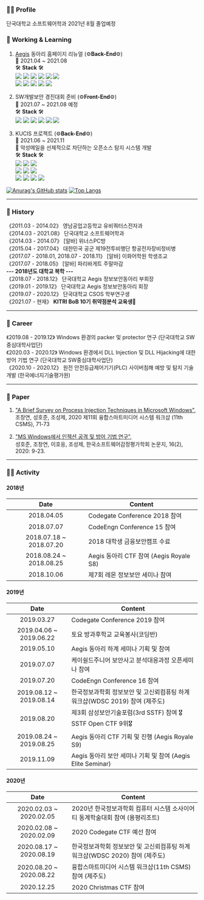 ### 🙋‍♂️ Profile<br/>
단국대학교 소프트웨어학과 2021년 8월 졸업예정

### 🔭 Working & Learning<br>
1. [Aegis](https://dk-aegis.org/xe/) 동아리 홈페이지 리뉴얼 (⚙**Back-End**⚙)<br>
📅 2021.04 ~ 2021.08<br>
🛠 **Stack** 🛠<br>
<img src="https://img.shields.io/badge/HTML-E34F26?style=flat-square&logo=HTML5&logoColor=white"/></a>
<img src="https://img.shields.io/badge/CSS-1572B6?style=flat-square&logo=CSS3&logoColor=white"/></a>
<img src="https://img.shields.io/badge/JavaScript-F7DF1E?style=flat-square&logo=JavaScript&logoColor=white"/></a>
<a href="https://www.typescriptlang.org/" target="_blank"><img src="https://img.shields.io/badge/TypeScript-3178C6?style=flat-square&logo=TypeScript&logoColor=white"/></a>
<a href="https://ko.reactjs.org/" target="_blank"><img src="https://img.shields.io/badge/ReactJS-61DAFB?style=flat-square&logo=React&logoColor=white"/></a>
<a href="https://nextjs.org/" target="_blank"><img src="https://img.shields.io/badge/NextJS-000000?style=flat-square&logo=Next.js&logoColor=white"/></a><br>
<a href="https://nodejs.org/ko/" target="_blank"><img src="https://img.shields.io/badge/NodeJS-339933?style=flat-square&logo=NodeJS&logoColor=white"/></a>
<a href="https://nestjs.com/" target="_blank"><img src="https://img.shields.io/badge/NestJS-E0234E?style=flat-square&logo=NestJS&logoColor=white"/></a>
<a href="https://graphql.org/" target="_blank"><img src="https://img.shields.io/badge/GraphQL-E434AA?style=flat-square&logo=GraphQL&logoColor=white"/></a>
<a href="https://www.postgresql.org/" target="_blank"><img src="https://img.shields.io/badge/PostgreSQL-4169E1?style=flat-square&logo=PostgreSQL&logoColor=white"/></a>
<a href="https://www.docker.com/" target="_blank"><img src="https://img.shields.io/badge/Docker-2496ED?style=flat-square&logo=Docker&logoColor=white"/></a> 

2. SW개발보안 경진대회 준비 (⚙**Front-End**⚙)<br>
📅 2021.07 ~ 2021.08 예정<br>
🛠 **Stack** 🛠<br>
<a href="https://reactnative.dev/" target="_blank"><img src="https://img.shields.io/badge/ReactNative-61DAFB?style=flat-square&logo=React&logoColor=white"/></a> 
<a href="https://developer.android.com/studio/" target="_blank"><img src="https://img.shields.io/badge/Android Studio-3DDC84?style=flat-square&logo=AndroidStudio&logoColor=white"/></a> 
<img src="https://img.shields.io/badge/Python-3776AB?style=flat-square&logo=Python&logoColor=white"/></a>
<a href="https://flask.palletsprojects.com/en/2.0.x/" target="_blank"><img src="https://img.shields.io/badge/Flask-000000?style=flat-square&logo=Flask&logoColor=white"/></a> 
<a href="https://graphql.org/" target="_blank"><img src="https://img.shields.io/badge/GraphQL-E434AA?style=flat-square&logo=GraphQL&logoColor=white"/></a>
<a href="https://www.mysql.com/" target="_blank"><img src="https://img.shields.io/badge/MySQL-4479A1?style=flat-square&logo=MySQL&logoColor=white"/></a>

3. KUCIS 프로젝트 (⚙**Back-End**⚙)<br>
📅 2021.06 ~ 2021.11<br>
📌 악성메일을 선제적으로 차단하는 오픈소스 탐지 시스템 개발<br>
🛠 **Stack** 🛠<br>
<img src="https://img.shields.io/badge/HTML-E34F26?style=flat-square&logo=HTML5&logoColor=white"/></a>
<img src="https://img.shields.io/badge/CSS-1572B6?style=flat-square&logo=CSS3&logoColor=white"/></a>
<img src="https://img.shields.io/badge/JavaScript-F7DF1E?style=flat-square&logo=JavaScript&logoColor=white"/></a><br>
<a href="https://www.typescriptlang.org/" target="_blank"><img src="https://img.shields.io/badge/TypeScript-3178C6?style=flat-square&logo=TypeScript&logoColor=white"/></a>
<a href="https://ko.reactjs.org/" target="_blank"><img src="https://img.shields.io/badge/ReactJS-61DAFB?style=flat-square&logo=React&logoColor=white"/></a>
<a href="https://reactnative.dev/" target="_blank"><img src="https://img.shields.io/badge/ReactNative-61DAFB?style=flat-square&logo=React&logoColor=white"/></a><br>
<img src="https://img.shields.io/badge/Java-007396?style=flat-square&logo=Java&logoColor=white"/></a>
<a href="https://spring.io/projects/spring-boot" target="_blank"><img src="https://img.shields.io/badge/Spring Boot-6DB33F?style=flat-square&logo=SpringBoot&logoColor=white"/></a>
<a href="https://mariadb.com/" target="_blank"><img src="https://img.shields.io/badge/MariaDB-003545?style=flat-square&logo=MariaDB&logoColor=white"/></a>
<a href="https://www.docker.com/" target="_blank"><img src="https://img.shields.io/badge/Docker-2496ED?style=flat-square&logo=Docker&logoColor=white"/></a>

[![Anurag's GitHub stats](https://github-readme-stats.vercel.app/api?username=luckyboxx&count_private=true&show_icons=true&theme=radical)](https://github.com/anuraghazra/github-readme-stats)
[![Top Langs](https://github-readme-stats.vercel.app/api/top-langs/?username=luckyboxx&layout=compact)](https://github.com/anuraghazra/github-readme-stats)
- - -
### 📅 History<br>
《2011.03 - 2014.02》 영남공업고등학교 유비쿼터스전자과<br>
《2014.03 - 2021.08》 단국대학교 소프트웨어학과<br>
《2014.03 - 2014.07》 [알바] 위너스PC방<br>
《2015.04 - 2017.04》 대한민국 공군 제19전투비행단 항공전자장비정비병<br>
《2017.07 - 2018.01, 2018.07 - 2018.11》 [알바] 이화어학원 학생조교<br>
《2017.07 - 2018.05》 [알바] 파리바게트 주말마감<br>
**--- 2018년도 대학교 복학 ---**<br>
《2018.07 - 2018.12》 단국대학교 Aegis 정보보안동아리 부회장<br>
《2019.01 - 2019.12》 단국대학교 Aegis 정보보안동아리 회장<br>
《2019.07 - 2020.12》 단국대학교 CSOS 학부연구생<br>
《2021.07 - 현재》 **KITRI BoB 10기 취약점분석 교육생**🎈
- - -
### 🌱 Career<br>
《2019.08 - 2019.12》 Windows 환경의 packer 및 protector 연구 (단국대학교 SW중심대학사업단)<br>
《2020.03 - 2020.12》 Windows 환경에서 DLL Injection 및 DLL Hijacking에 대한 방어 기법 연구 (단국대학교 SW중심대학사업단)<br>
《2020.10 - 2020.12》 원전 안전등급제어기기(PLC) 사이버침해 예방 및 탐지 기술 개발 (한국에너지기술평가원)
- - -
### 📑 Paper<br>
1. ["A Brief Survey on Process Injection Techniques in Microsoft Windows"](https://db69c54b-9b84-4d19-bcc3-1b44f4f5b0f9.filesusr.com/ugd/c29c53_b84b58163e66467bb71e37309d617288.pdf),<br>
조창연, 성호준, 조성제, 2020 제11회 융합스마트미디어 시스템 워크샵 (11th CSMS), 71-73<br>

2. ["MS Windows에서 인젝션 공격 및 방어 기법 연구"](http://www.i3.or.kr/html/paper/2020-2/(2)2020-2.pdf),<br>
성호준, 조창연, 이호응, 조성제, 한국소프트웨어감정평가학회 논문지, 16(2), 2020: 9-23.
- - -
### 👨‍💻 Activity<br>
#### 2018년
|Date|Content|
|:---:|---|
|2018.04.05|Codegate Conference 2018 참여|
|2018.07.07|CodeEngn Conference 15 참여|
|2018.07.18 ~ 2018.07.20|2018 대학생 금융보안캠프 수료|
|2018.08.24 ~ 2018.08.25|Aegis 동아리 CTF 참여 (Aegis Royale S8)|
|2018.10.06|제7회 레몬 정보보안 세미나 참여|
#### 2019년
|Date|Content|
|:---:|---|
|2019.03.27|Codegate Conference 2019 참여|
|2019.04.06 ~ 2019.06.22|토요 방과후학교 교육봉사(코딩반)|
|2019.05.10|Aegis 동아리 하계 세미나 기획 및 참여|
|2019.07.07|케이쉴드주니어 보안사고 분석대응과정 오픈세미나 참여|
|2019.07.20|CodeEngn Conference 16 참여|
|2019.08.12 ~ 2019.08.14|한국정보과학회 정보보안 및 고신뢰컴퓨팅 하계워크샵(WDSC 2019) 참여 (제주도)|
|2019.08.20|제3회 삼성보안기술포럼(3rd SSTF) 참여 🎖SSTF Open CTF 9위🎖|
|2019.08.24 ~ 2019.08.25|Aegis 동아리 CTF 기획 및 진행 (Aegis Royale S9)|
|2019.11.09|Aegis 동아리 보안 세미나 기획 및 참여 (Aegis Elite Seminar)|
#### 2020년
|Date|Content|
|:---:|---|
|2020.02.03 ~ 2020.02.05|2020년 한국정보과학회 컴퓨터 시스템 소사이어티 동계학술대회 참여 (용평리조트)|
|2020.02.08 ~ 2020.02.09|2020 Codegate CTF 예선 참여|
|2020.08.17 ~ 2020.08.19|한국정보과학회 정보보안 및 고신뢰컴퓨팅 하계워크샵(WDSC 2020) 참여 (제주도)|
|2020.08.20 ~ 2020.08.22|융합스마트미디어 시스템 워크샵(11th CSMS) 참여 (제주도)|
|2020.12.25|2020 Christmas CTF 참여|

<!--
**luckyboxx/luckyboxx** is a ✨ _special_ ✨ repository because its `README.md` (this file) appears on your GitHub profile.

Here are some ideas to get you started:

- 🔭 I’m currently working on ...
- 🌱 I’m currently learning ...
- 👯 I’m looking to collaborate on ...
- 🤔 I’m looking for help with ...
- 💬 Ask me about ...
- 📫 How to reach me: ...
- 😄 Pronouns: ...
- ⚡ Fun fact: ...
-->
